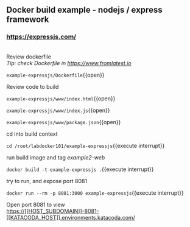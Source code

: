 ## Docker build example - nodejs / express framework
### https://expressjs.com/
\
Review dockerfile \
*Tip: check Dockerfile in https://www.fromlatest.io* 

`example-expressjs/Dockerfile`{{open}}

Review code to build

`example-expressjs/www/index.html`{{open}}

`example-expressjs/www/index.js`{{open}}

`example-expressjs/www/package.json`{{open}}

cd into build context

`cd /root/labdocker101/example-expressjs`{{execute interrupt}}

run build image and tag *example2-web*

`docker build -t example-expressjs .`{{execute interrupt}}

try to run, and expose port 8081

`docker run --rm -p 8081:3000 example-expressjs`{{execute interrupt}}

Open port 8081 to view \
[https://[[HOST_SUBDOMAIN]]-8081-[[KATACODA_HOST]].environments.katacoda.com/](https://[[HOST_SUBDOMAIN]]-8081-[[KATACODA_HOST]].environments.katacoda.com/)
